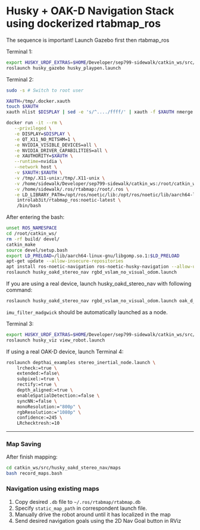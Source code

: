 # Husky + OAK-D Navigation Stack using dockerized rtabmap_ros

The sequence is important! Launch Gazebo first then rtabmap_ros

Terminal 1:
```bash
export HUSKY_URDF_EXTRAS=$HOME/Developer/sep799-sidewalk/catkin_ws/src/husky_oakd_stereo_nav/urdf/mcm07_customization.urdf.xacro
roslaunch husky_gazebo husky_playpen.launch
```

Terminal 2:
```bash
sudo -s # Switch to root user

XAUTH=/tmp/.docker.xauth
touch $XAUTH
xauth nlist $DISPLAY | sed -e 's/^..../ffff/' | xauth -f $XAUTH nmerge -

docker run -it --rm \
   --privileged \
   -e DISPLAY=$DISPLAY \
   -e QT_X11_NO_MITSHM=1 \
   -e NVIDIA_VISIBLE_DEVICES=all \
   -e NVIDIA_DRIVER_CAPABILITIES=all \
   -e XAUTHORITY=$XAUTH \
   --runtime=nvidia \
   --network host \
   -v $XAUTH:$XAUTH \
   -v /tmp/.X11-unix:/tmp/.X11-unix \
   -v /home/sidewalk/Developer/sep799-sidewalk/catkin_ws:/root/catkin_ws \
   -v /home/sidewalk/.ros/rtabmap:/root/.ros \
   -e LD_LIBRARY_PATH=/opt/ros/noetic/lib:/opt/ros/noetic/lib/aarch64-linux-gnu:/usr/lib/aarch64-linux-gnu/tegra \
    introlab3it/rtabmap_ros:noetic-latest \
    /bin/bash
```

After entering the bash:
```bash
unset ROS_NAMESPACE
cd /root/catkin_ws/
rm -rf build/ devel/
catkin_make
source devel/setup.bash
export LD_PRELOAD=/lib/aarch64-linux-gnu/libgomp.so.1:$LD_PRELOAD
apt-get update --allow-insecure-repositories
apt install ros-noetic-navigation ros-noetic-husky-navigation --allow-unauthenticated -y # GlobalPlanner is required for move_base to work properly
roslaunch husky_oakd_stereo_nav rgbd_vslam_no_visual_odom.launch
```

If you are using a real device, launch husky_oakd_stereo_nav with following command:
```bash
roslaunch husky_oakd_stereo_nav rgbd_vslam_no_visual_odom.launch oak_d_type:=device
```

`imu_filter_madgwick` should be automatically launched as a node.

Terminal 3:
```bash
export HUSKY_URDF_EXTRAS=$HOME/Developer/sep799-sidewalk/catkin_ws/src/husky_oakd_stereo_nav/urdf/mcm07_customization.urdf.xacro
roslaunch husky_viz view_robot.launch
```

If using a real OAK-D device, launch Terminal 4:
```bash
roslaunch depthai_examples stereo_inertial_node.launch \
    lrcheck:=true \
    extended:=false\
    subpixel:=true \
    rectify:=true \
    depth_aligned:=true \
    enableSpatialDetection:=false \
    syncNN:=false \
    monoResolution:="800p" \
    rgbResolution:="1080p" \
    confidence:=245 \
    LRchecktresh:=10
```

---

### Map Saving

After finish mapping:

```bash
cd catkin_ws/src/husky_oakd_stereo_nav/maps
bash record_maps.bash
```

### Navigation using existing maps

1. Copy desired `.db` file to `~/.ros/rtabmap/rtabmap.db`
2. Specify `static_map_path` in correspondent launch file. 
3. Manually drive the robot around until it has localized in the map
4. Send desired navigation goals using the 2D Nav Goal button in RViz